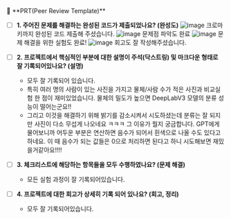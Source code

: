 <aside>
🔑 **PRT(Peer Review Template)**

- [ ]  **1. 주어진 문제를 해결하는 완성된 코드가 제출되었나요? (완성도)**
    ![image](https://github.com/seojingjin/AIFFEL/assets/35359870/fa50bb5d-a2f9-4f55-933a-5569ccff675e)
    크로마키까지 완성된 코드 제출해 주셨습니다.
    ![image](https://github.com/seojingjin/AIFFEL/assets/35359870/ce6d6817-8464-4479-995f-9b7a8401990e)
    문제점 파악도 완료
    ![image](https://github.com/seojingjin/AIFFEL/assets/35359870/d4a136e6-e6e0-488b-9eaf-a1b7fd6bfe05)
    문제 해결을 위한 실험도 완료!
    ![image](https://github.com/seojingjin/AIFFEL/assets/35359870/bcc01ec1-e401-43fb-b3e2-6187ea1247b7)
    회고도 잘 작성해주셨습니다. 

- [ ]  **2. 프로젝트에서 핵심적인 부분에 대한 설명이 주석(닥스트링) 및 마크다운 형태로 잘 기록되어있나요? (설명)**
    - 모두 잘 기록되어 있습니다.
    - 특히 여러 명의 사람이 있는 사진을 가지고 물체/사람 수가 적은 사진과 비교실험 한 점이 재미있었습니다. 물체의 밀도가 높으면 DeepLabV3 모델의 분류 성능이 떨어는군요!!
    - 그리고 이것을 해결하기 위해 밝기를 감소시켜서 시도하셨는데 분류는 잘 되지만 사진이 다소 무섭게 나오네요 ㅋㅋㅋ 그 이유가 뭘지 궁금합니다. GPT에게 물어보니까 어두운 부분은 연산하면 음수가 되어서 흰색으로 나올 수도 있다고 하네요. 이 때 음수가 되는 값들은 0으로 처리하면 된다고 하니 시도해보면 재밌을거같아요!!!!

- [ ]  **3. 체크리스트에 해당하는 항목들을 모두 수행하였나요? (문제 해결)**
    - 모든 실험 과정이 잘 기록되어있습니다. 

- [ ]  **4. 프로젝트에 대한 회고가 상세히 기록 되어 있나요? (회고, 정리)**
    - 모두 잘 기록되어있습니다. 
</aside>
